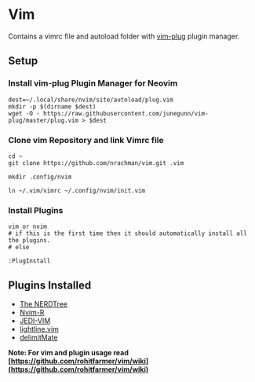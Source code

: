 # Vim
Contains a vimrc file and autoload folder with [vim-plug](https://github.com/junegunn/vim-plug) plugin manager.

## Setup

### Install vim-plug Plugin Manager for Neovim
```
dest=~/.local/share/nvim/site/autoload/plug.vim
mkdir -p $(dirname $dest)
wget -O - https://raw.githubusercontent.com/junegunn/vim-plug/master/plug.vim > $dest
```
### Clone vim Repository and link Vimrc file
```
cd ~
git clone https://github.com/nrachman/vim.git .vim

mkdir .config/nvim

ln ~/.vim/vimrc ~/.config/nvim/init.vim
```
### Install Plugins
```
vim or nvim
# if this is the first time then it should automatically install all the plugins.
# else

:PlugInstall
```


## Plugins Installed

* [The NERDTree](https://github.com/scrooloose/nerdtree)
* [Nvim-R](https://github.com/jalvesaq/Nvim-R)
* [JEDI-VIM](https://github.com/davidhalter/jedi-vim)
* [lightline.vim](https://github.com/itchyny/lightline.vim)
* [delimitMate](https://github.com/Raimondi/delimitMate/)

**Note: For vim and plugin usage read [https://github.com/rohitfarmer/vim/wiki](https://github.com/rohitfarmer/vim/wiki)**

